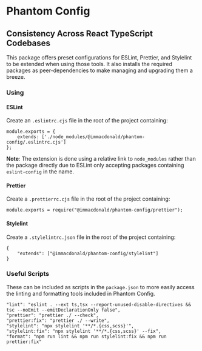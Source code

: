 # Phantom Config

## Consistency Across React TypeScript Codebases

This package offers preset configurations for ESLint, Prettier, and Stylelint to be extended when using those tools. It also installs the required packages as peer-dependencies to make managing and upgrading them a breeze.

### Using

#### ESLint

Create an `.eslintrc.cjs` file in the root of the project containing:

```
module.exports = {
    extends: ['./node_modules/@immacdonald/phantom-config/.eslintrc.cjs']
};
```

**Note**: The extension is done using a relative link to `node_modules` rather than the package directly due to ESLint only accepting packages containing `eslint-config` in the name.

#### Prettier

Create a `.prettierrc.cjs` file in the root of the project containing:

```
module.exports = require("@immacdonald/phantom-config/prettier");
```

#### Stylelint

Create a `.stylelintrc.json` file in the root of the project containing:

```
{
    "extends": ["@immacdonald/phantom-config/stylelint"]
}
```

### Useful Scripts

These can be included as scripts in the `package.json` to more easily access the linting and formatting tools included in Phantom Config.

```
"lint": "eslint . --ext ts,tsx --report-unused-disable-directives && tsc --noEmit --emitDeclarationOnly false",
"prettier": "prettier ./ --check",
"prettier:fix": "prettier ./ --write",
"stylelint": "npx stylelint '**/*.{css,scss}'",
"stylelint:fix": "npx stylelint '**/*.{css,scss}' --fix",
"format": "npm run lint && npm run stylelint:fix && npm run prettier:fix"
```
